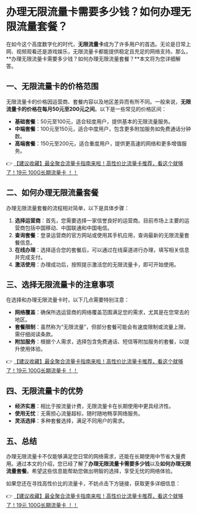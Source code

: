 # 办理无限流量卡需要多少钱？如何办理无限流量套餐？

在如今这个高度数字化的时代，**无限流量卡**成为了许多用户的首选。无论是日常上网、视频观看还是游戏娱乐，无限流量卡都能提供稳定且充足的网络支持。那么，**办理无限流量卡需要多少钱？如何办理无限流量套餐？**本文将为您详细解答。

## 一、无限流量卡的价格范围

无限流量卡的价格因运营商、套餐内容以及地区差异而有所不同。一般来说，**无限流量卡的价格在每月50元至200元之间**。以下是一些常见的价格区间：

- **基础套餐**：50元至100元，适合轻度用户，提供基本的无限流量服务。
- **中端套餐**：100元至150元，适合中度用户，包含更多附加服务如免费通话分钟数。
- **高端套餐**：150元至200元，适合重度用户，提供更高速的网络和更多增值服务。

👉 [【建议收藏】最全聚合流量卡指南来啦！高性价比流量卡推荐，看这个就够了！19元 100G长期流量卡 ！！](https://bit.ly/Liuliangka)

## 二、如何办理无限流量套餐

办理无限流量套餐的流程相对简单，以下是具体步骤：

1. **选择运营商**：首先，您需要选择一家信誉良好的运营商。目前市场上主要的运营商包括中国移动、中国联通和中国电信。
2. **查询套餐**：登录运营商的官方网站或使用其手机应用，查询最新的无限流量套餐信息。
3. **在线办理**：选择适合您的套餐后，可以通过在线渠道进行办理，填写相关信息并完成支付。
4. **激活使用**：办理成功后，按照提示激活您的无限流量卡，即可开始使用。

## 三、选择无限流量卡的注意事项

在选择和办理无限流量卡时，以下几点需要特别注意：

- **网络覆盖**：确保所选运营商的网络覆盖范围满足您的需求，尤其是在您常去的地区。
- **套餐限制**：虽然称为“无限流量”，但部分套餐可能会有速度限制或流量上限，需仔细阅读条款。
- **附加服务**：根据个人需求，选择包含免费通话、短信等附加服务的套餐，以提升使用体验。

👉 [【建议收藏】最全聚合流量卡指南来啦！高性价比流量卡推荐，看这个就够了！19元 100G长期流量卡 ！！](https://bit.ly/Liuliangka)

## 四、无限流量卡的优势

- **经济实惠**：相比于按流量计费，无限流量卡在长期使用中更具经济性。
- **使用无忧**：无需担心流量超标，随时随地畅享网络服务。
- **灵活选择**：多种套餐选择，满足不同用户的需求。

## 五、总结

办理无限流量卡不仅能够满足您日常的网络需求，还能在长期使用中节省大量费用。通过本文的介绍，您已经了解了**办理无限流量卡需要多少钱**以及**如何办理无限流量套餐**。希望这些信息能帮助您做出明智的选择，享受无忧的网络体验。

如果您还在寻找高性价比的流量卡，不妨点击下方链接，获取更多详细信息：

👉 [【建议收藏】最全聚合流量卡指南来啦！高性价比流量卡推荐，看这个就够了！19元 100G长期流量卡 ！！](https://bit.ly/Liuliangka)
